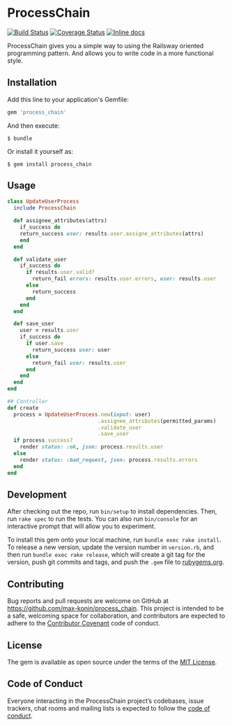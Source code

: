 # ProcessChain
[![Build Status](https://travis-ci.org/max-konin/process_chain.svg?branch=master)](https://travis-ci.org/max-konin/process_chain)
[![Coverage Status](https://coveralls.io/repos/github/max-konin/process_chain/badge.svg?branch=master)](https://coveralls.io/github/max-konin/process_chain?branch=master)
[![Inline docs](http://inch-ci.org/github/max-konin/process_chain.svg?branch=master)](http://inch-ci.org/github/max-konin/process_chain)


ProcessChain gives you a simple way to using the Railsway oriented programming pattern. And allows you to write code in a more functional style.

## Installation

Add this line to your application's Gemfile:

```ruby
gem 'process_chain'
```

And then execute:

    $ bundle

Or install it yourself as:

    $ gem install process_chain

## Usage


```ruby
class UpdateUserProcess
  include ProcessChain

  def assignee_attributes(attrs)
    if_success do
    return_success user: results.user.assigne_attributes(attrs)
    end
  end

  def validate_user
    if_success do
      if results.user.valid?
        return_fail errors: results.user.errors, user: results.user
      else
        return_success
      end
    end
  end

  def save_user
    user = results.user
    if_success do
      if user.save
        return_success user: user
      else
        return_fail user: results.user
      end
    end
  end
end

## Controller
def create
  process = UpdateUserProcess.new(input: user)
                             .assignee_attributes(permitted_params)
                             .validate_user
                             .save_user
  if process.success?
    render status: :ok, json: process.results.user
  else
    render status: :bad_request, json: process.results.errors
  end
end
```

## Development

After checking out the repo, run `bin/setup` to install dependencies. Then, run `rake spec` to run the tests. You can also run `bin/console` for an interactive prompt that will allow you to experiment.

To install this gem onto your local machine, run `bundle exec rake install`. To release a new version, update the version number in `version.rb`, and then run `bundle exec rake release`, which will create a git tag for the version, push git commits and tags, and push the `.gem` file to [rubygems.org](https://rubygems.org).

## Contributing

Bug reports and pull requests are welcome on GitHub at https://github.com/max-konin/process_chain. This project is intended to be a safe, welcoming space for collaboration, and contributors are expected to adhere to the [Contributor Covenant](http://contributor-covenant.org) code of conduct.

## License

The gem is available as open source under the terms of the [MIT License](https://opensource.org/licenses/MIT).

## Code of Conduct

Everyone interacting in the ProcessChain project’s codebases, issue trackers, chat rooms and mailing lists is expected to follow the [code of conduct](https://github.com/max-konin/process_chain/blob/master/CODE_OF_CONDUCT.md).
